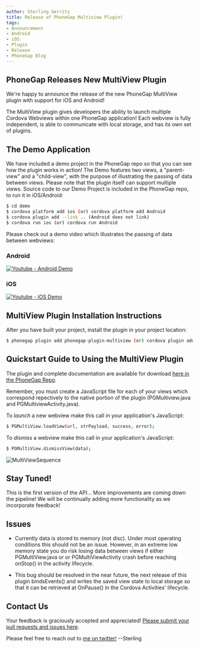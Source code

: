 ```yaml
---
author: Sterling Gerritz
title: Release of PhoneGap Multiview Plugin!
tags:
- Announcement
- Android
- iOS
- Plugin
- Release
- PhoneGap Blog
---
```


## PhoneGap Releases New MultiView Plugin

We're happy to announce the release of the new PhoneGap MultiView plugin with support for iOS and Android!

The MultiView plugin gives developers the ability to launch multiple Cordova Webviews within one PhoneGap application! Each webview is fully independent, is able to communicate with local storage, and has its own set of plugins.

## The Demo Application

We have included a demo project in the PhoneGap repo so that you can see how the plugin works in action!  The Demo features two views, a "parent-view" and a "child-view", with the purpose of illustrating the passing of data between views.  Please note that the plugin itself can support multiple views. Source code to our Demo Project is included in the PhoneGap repo, to run it in iOS/Android:

```bash
$ cd demo
$ cordova platform add ios (or) cordova platform add Android
$ cordova plugin add --link .. (Android does not link)
$ cordova run ios (or) cordova run Android
```

Please check out a demo video which illustrates the passing of data between webviews:

### Android

[![Youtube - Android Demo](/blog/uploads/2016-12/androidscreenshot.png)](https://youtu.be/_ZzBA28QO4s "Youtube -Android Demo Movie")

### iOS

[![Youtube - iOS Demo](/blog/uploads/2016-12/iosscreenshot.png)](https://youtu.be/WVbxFIGBh0Y "Youtube -iOS Demo Movie")

## MultiView Plugin Installation Instructions

After you have built your project, install the plugin in your project location:

```bash
$ phonegap plugin add phonegap-plugin-multiview (or) cordova plugin add phonegap-plugin-multiview
```

## Quickstart Guide to Using the MultiView Plugin

The plugin and complete documentation are available for download [here in the PhoneGap Repo](https://github.com/phonegap/phonegap-plugin-multiview).

Remember, you must create a JavaScript file for each of your views which correspond repectively to the native portion of the plugin (PGMultiview.java and PGMultiviewActivity.java).

To *launch* a new webview make this call in your application's JavaScript:

```bash
$ PGMultiView.loadView(url, strPayload, success, error);
```

To *dismiss* a webview make this call in your application's JavaScript:

```bash
$ PGMultiView.dismissView(data);
```

![MultiViewSequence](/blog/uploads/2016-12/MultiViewSequence.png)

## Stay Tuned!

This is the first version of the API... More improvements are coming down the pipeline! We will be continually adding more functionality as we incorporate feedback!

## Issues

- Currently data is stored to memory (not disc).  Under most operating conditions this should not be an issue. However, in an extreme low memory state you do risk losing data between views if either PGMultiView.java or or PGMultiViewActivity crash before reaching onStop() in the activity lifecycle.

- This bug should be resolved in the near future, the next release of this plugin bindsEvents() and writes the saved view state to local storage so that it can be retrieved at OnPause() in the Cordova Activities' lifecycle.

## Contact Us

Your feedback is graciously accepted and appreciated!
[Please submit your pull requests and issues here](https://github.com/phonegap/phonegap-plugin-multiview/).

Please feel free to reach out to
[me on twitter!](https://twitter.com/SterlingAndroid) --Sterling
